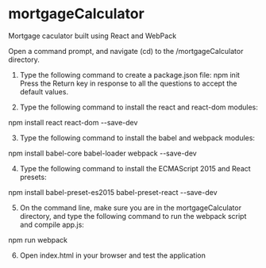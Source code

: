 # mortgageCalculator
Mortgage caculator built using React and WebPack

Open a command prompt, and navigate (cd) to the /mortgageCalculator directory.

1. Type the following command to create a package.json file: 
npm init
Press the Return key in response to all the questions to accept the default values.

2. Type the following command to install the react and react-dom modules:

npm install react react-dom --save-dev

3. Type the following command to install the babel and webpack modules:

npm install babel-core babel-loader webpack --save-dev

4. Type the following command to install the ECMAScript 2015 and React presets:

npm install babel-preset-es2015 babel-preset-react --save-dev

5. On the command line, make sure you are in the mortgageCalculator directory, and type the following command to run the webpack script and compile app.js:

 npm run webpack
 
6. Open index.html in your browser and test the application

